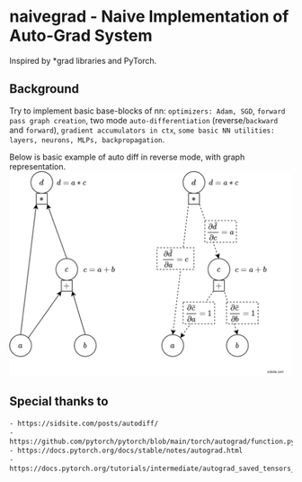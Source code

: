 # naivegrad - Naive Implementation of Auto-Grad System
Inspired by *grad libraries and PyTorch.
## Background
Try to implement basic base-blocks of nn: `optimizers: Adam, SGD`, `forward pass graph creation`,  two mode `auto-differentiation` (reverse/`backward` and `forward`), `gradient accumulators in ctx`, `some basic NN utilities: layers, neurons, MLPs, backpropagation`.

Below is basic example of auto diff in reverse mode, with graph representation.
![](resources/images/topology.png)


## Special thanks to
    - https://sidsite.com/posts/autodiff/
    - https://github.com/pytorch/pytorch/blob/main/torch/autograd/function.py
    - https://docs.pytorch.org/docs/stable/notes/autograd.html
    - https://docs.pytorch.org/tutorials/intermediate/autograd_saved_tensors_hooks_tutorial.html